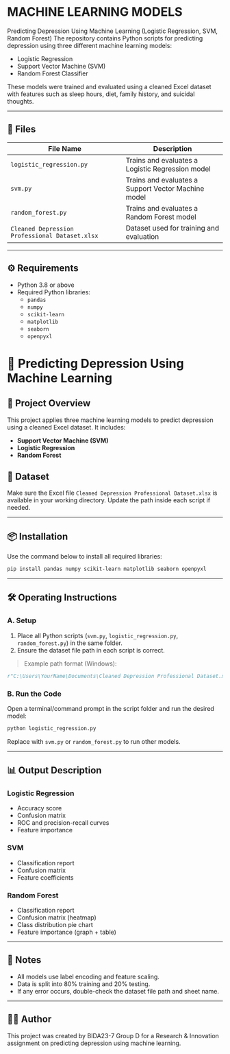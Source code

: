 # MACHINE LEARNING MODELS
Predicting Depression Using Machine Learning (Logistic Regression, SVM, Random Forest)
The repository contains Python scripts for predicting depression using three different machine learning models:
- Logistic Regression
- Support Vector Machine (SVM)
- Random Forest Classifier

These models were trained and evaluated using a cleaned Excel dataset with features such as sleep hours, diet, family history, and suicidal thoughts.

---

## 📂 Files

| File Name              | Description                                 |
|------------------------|---------------------------------------------|
| `logistic_regression.py` | Trains and evaluates a Logistic Regression model |
| `svm.py`                 | Trains and evaluates a Support Vector Machine model |
| `random_forest.py`       | Trains and evaluates a Random Forest model       |
| `Cleaned Depression Professional Dataset.xlsx` | Dataset used for training and evaluation |

---

## ⚙️ Requirements

- Python 3.8 or above
- Required Python libraries:
  - `pandas`
  - `numpy`
  - `scikit-learn`
  - `matplotlib`
  - `seaborn`
  - `openpyxl`
    

# 🧠 Predicting Depression Using Machine Learning

## 📘 Project Overview
This project applies three machine learning models to predict depression using a cleaned Excel dataset. It includes:

- **Support Vector Machine (SVM)**
- **Logistic Regression**
- **Random Forest**

## 📁 Dataset
Make sure the Excel file `Cleaned Depression Professional Dataset.xlsx` is available in your working directory. Update the path inside each script if needed.

---

## 📦 Installation

Use the command below to install all required libraries:

```bash
pip install pandas numpy scikit-learn matplotlib seaborn openpyxl
```

---

## 🛠️ Operating Instructions

### A. Setup

1. Place all Python scripts (`svm.py`, `logistic_regression.py`, `random_forest.py`) in the same folder.
2. Ensure the dataset file path in each script is correct.

> Example path format (Windows):
```python
r"C:\Users\YourName\Documents\Cleaned Depression Professional Dataset.xlsx"
```

### B. Run the Code

Open a terminal/command prompt in the script folder and run the desired model:

```bash
python logistic_regression.py
```

Replace with `svm.py` or `random_forest.py` to run other models.

---

## 📊 Output Description

### Logistic Regression
- Accuracy score
- Confusion matrix
- ROC and precision-recall curves
- Feature importance

### SVM
- Classification report
- Confusion matrix
- Feature coefficients

### Random Forest
- Classification report
- Confusion matrix (heatmap)
- Class distribution pie chart
- Feature importance (graph + table)

---

## 📝 Notes

- All models use label encoding and feature scaling.
- Data is split into 80% training and 20% testing.
- If any error occurs, double-check the dataset file path and sheet name.

---

## 👨‍💻 Author
This project was created by BIDA23-7 Group D for a Research & Innovation assignment on predicting depression using machine learning.



